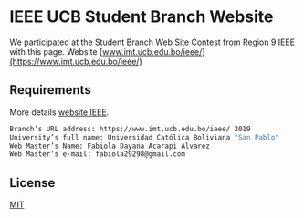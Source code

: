 # IEEE UCB Student Branch Website
We participated at the Student Branch Web Site Contest from Region 9 IEEE with this page.
Website  [www.imt.ucb.edu.bo/ieee/](https://www.imt.ucb.edu.bo/ieee/)
## Requirements

More details [website IEEE](https://r9.ieee.org/).

```bash
Branch’s URL address: https://www.imt.ucb.edu.bo/ieee/ 2019
University’s full name: Universidad Católica Boliviana "San Pablo"
Web Master’s Name: Fabiola Dayana Acarapi Alvarez
Web Master’s e-mail: fabiola29298@gmail.com
```

## License
[MIT](https://choosealicense.com/licenses/mit/)
